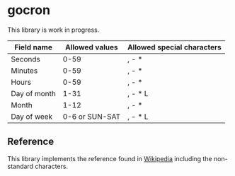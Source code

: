 # gocron

This library is work in progress.

| Field name   | Allowed values | Allowed special characters |
| ------------ | -------------- | -------------------------- |
| Seconds      | 0-59           | , - *                      |
| Minutes      | 0-59           | , - *                      |
| Hours        | 0-59           | , - *                      |
| Day of month | 1-31           | , - * L                    |
| Month        | 1-12           | , - *                      |
| Day of week  | 0-6 or SUN-SAT | , - * L                    |

## Reference

This library implements the reference found in [Wikipedia](https://en.wikipedia.org/wiki/Cron) 
including the non-standard characters.
